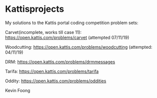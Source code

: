 # Kattisprojects

My solutions to the Kattis portal coding competition problem sets: 

Carvet(incomplete, works till case 11): 
https://open.kattis.com/problems/carvet (attempted 07/11/19)

Woodcutting: 
https://open.kattis.com/problems/woodcutting (attempted: 04/11/19)

DRM: 
https://open.kattis.com/problems/drmmessages

Tarifa:
https://open.kattis.com/problems/tarifa

Oddity: 
https://open.kattis.com/problems/oddities


Kevin Foong
